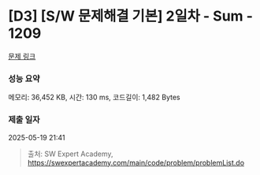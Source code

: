 # [D3] [S/W 문제해결 기본] 2일차 - Sum - 1209 

[문제 링크](https://swexpertacademy.com/main/code/problem/problemDetail.do?contestProbId=AV13_BWKACUCFAYh) 

### 성능 요약

메모리: 36,452 KB, 시간: 130 ms, 코드길이: 1,482 Bytes

### 제출 일자

2025-05-19 21:41



> 출처: SW Expert Academy, https://swexpertacademy.com/main/code/problem/problemList.do